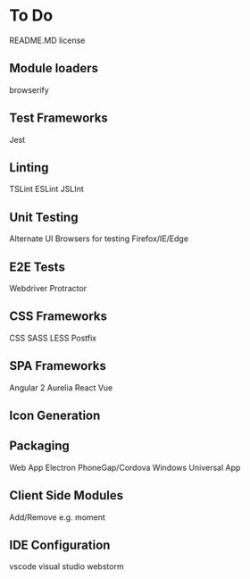 # To Do

README.MD
license

## Module loaders
browserify

## Test Frameworks
Jest

## Linting
TSLint
ESLint
JSLInt

## Unit Testing
Alternate UI Browsers for testing Firefox/IE/Edge

## E2E Tests
Webdriver
Protractor

## CSS Frameworks
CSS
SASS
LESS
Postfix

## SPA Frameworks
Angular 2
Aurelia
React
Vue

## Icon Generation

## Packaging
Web App
Electron
PhoneGap/Cordova
Windows Universal App


## Client Side Modules
Add/Remove e.g. moment

## IDE Configuration
vscode
visual studio
webstorm